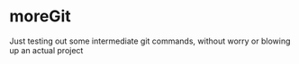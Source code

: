 # moreGit
Just testing out some intermediate git commands, without worry or blowing up an actual project
